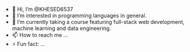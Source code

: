 - 👋 Hi, I’m @KHESED6537
- 👀 I’m interested in programming languages in general.
- 🌱 I’m currently taking a course featuring full-stack web development, machine learning and data engineering.
- 📫 How to reach me ... 
- ⚡ Fun fact: ...

<!---
KHESED6537/KHESED6537 is a ✨ special ✨ repository because its `README.md` (this file) appears on your GitHub profile.
You can click the Preview link to take a look at your changes.
--->

